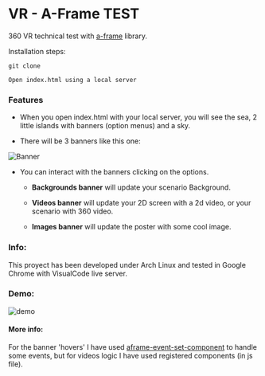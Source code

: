 # VR - A-Frame TEST

360 VR technical test with [a-frame](https://aframe.io/) library.

Installation steps:

```
git clone 

Open index.html using a local server
```

### Features

- When you open index.html with your local server, you will see the sea, 2 little islands with banners (option menus) and a sky.

- There will be 3 banners like this one:

![Banner]()

- You can interact with the banners clicking on the options.

  - **Backgrounds banner** will update your scenario Background.

  - **Videos banner** will update your 2D screen with a 2d video, or your scenario with 360 video.

  - **Images banner** will update the poster with some cool image.

### Info:

This proyect has been developed under Arch Linux and tested in Google Chrome with VisualCode live server.

### Demo:

![demo]()

#### More info:

For the banner 'hovers' I have used [aframe-event-set-component](https://github.com/supermedium/superframe/tree/master/components/event-set) to handle some events, but for videos logic I have used registered components (in js file).